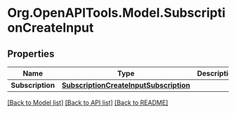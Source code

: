 
# Org.OpenAPITools.Model.SubscriptionCreateInput

## Properties

Name | Type | Description | Notes
------------ | ------------- | ------------- | -------------
**Subscription** | [**SubscriptionCreateInputSubscription**](SubscriptionCreateInputSubscription.md) |  | 

[[Back to Model list]](../README.md#documentation-for-models)
[[Back to API list]](../README.md#documentation-for-api-endpoints)
[[Back to README]](../README.md)

